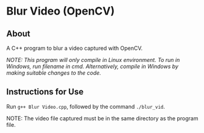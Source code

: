 # Blur Video (OpenCV)

## About

A C++ program to blur a video captured with OpenCV.

_NOTE: This program will only compile in Linux environment. To run in Windows, run filename in cmd. Alternatively, compile in Windows by making suitable changes to the code._

## Instructions for Use

Run `g++ ­Blur Video.cpp`, followed by the command `./blur_vid`.

NOTE: The video file captured must be in the same directory as the program file.

